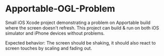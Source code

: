 Apportable-OGL-Problem
======================

Small iOS Xcode project demonstrating a problem on Apportable build where the screen doesn't refresh.
This project can build & run on both iOS simulator and iPhone devices without problems.

Expected behavior: The screen should be shaking, it should also react to screen touches by scaling and fading out.
